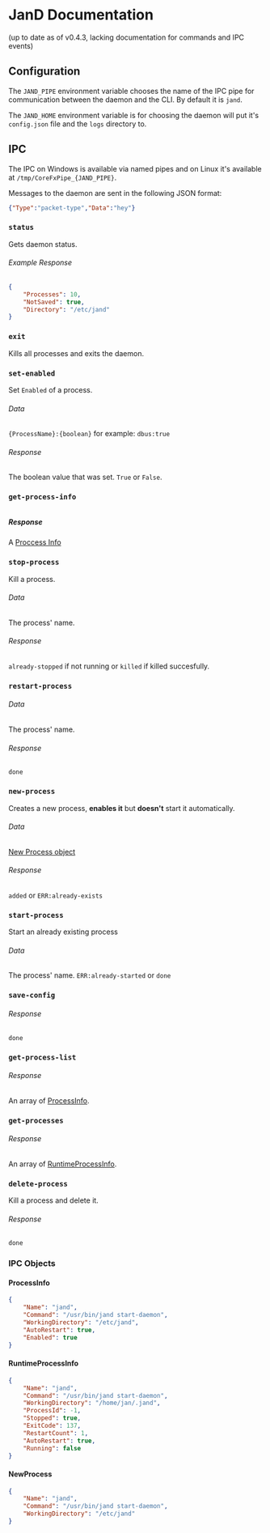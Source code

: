 # JanD Documentation
(up to date as of v0.4.3, lacking documentation for commands and IPC events)
## Configuration
The `JAND_PIPE` environment variable chooses the name of the IPC pipe for communication between the daemon and the CLI. By default it is `jand`.

The `JAND_HOME` environment variable is for choosing the daemon will put it's `config.json` file and the `logs` directory to.

## IPC
The IPC on Windows is available via named pipes and on Linux it's available at `/tmp/CoreFxPipe_{JAND_PIPE}`.

Messages to the daemon are sent in the following JSON format:
```json
{"Type":"packet-type","Data":"hey"}
```
### `status`
Gets daemon status.
###### Example Response
```json
{
    "Processes": 10,
    "NotSaved": true,
    "Directory": "/etc/jand"
}
```
### `exit`
Kills all processes and exits the daemon.
### `set-enabled`
Set `Enabled` of a process.
###### Data
`{ProcessName}:{boolean}` for example:  `dbus:true`
###### Response
The boolean value that was set. `True` or `False`.
### `get-process-info`
######
##### Response
 A [Proccess Info](#RuntimeProcessInfo)
 ### `stop-process`
 Kill a process.
 ###### Data
 The process' name.
 ###### Response
 `already-stopped` if not running or `killed` if killed succesfully.
### `restart-process`
###### Data
 The process' name.
###### Response
`done`
### `new-process`
Creates a new process, **enables it** but **doesn't** start it automatically.
###### Data
[New Process object](#NewProcess)
###### Response
`added` or `ERR:already-exists`
### `start-process`
Start an already existing process
###### Data
The process' name.
`ERR:already-started` or `done`
### `save-config`
###### Response
`done`
### `get-process-list`
###### Response
An array of [ProcessInfo](#ProcessInfo).
### `get-processes`
###### Response
An array of [RuntimeProcessInfo](#RuntimeProcessInfo).
### `delete-process`
Kill a process and delete it.
###### Response
`done`
### IPC Objects
#### ProcessInfo
```json
{
	"Name": "jand",
	"Command": "/usr/bin/jand start-daemon",
	"WorkingDirectory": "/etc/jand",
	"AutoRestart": true,
	"Enabled": true
}
```
#### RuntimeProcessInfo
```json
{
	"Name": "jand",
	"Command": "/usr/bin/jand start-daemon",
	"WorkingDirectory": "/home/jan/.jand",
	"ProcessId": -1,
	"Stopped": true,
	"ExitCode": 137,
	"RestartCount": 1,
	"AutoRestart": true,
	"Running": false
}
```
#### NewProcess
```json
{
	"Name": "jand",
	"Command": "/usr/bin/jand start-daemon",
	"WorkingDirectory": "/etc/jand"
}
```